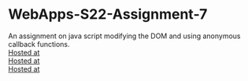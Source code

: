# WebApps-S22-Assignment-7

An assignment on java script modifying the DOM and using anonymous callback functions.<br>
[Hosted at](https://44-563-web-apps-s22.github.io/webapps-s22-assignment-7-bindisanjay/hunt.html)<br>
[Hosted at](https://44-563-web-apps-s22.github.io/webapps-s22-assignment-7-bindisanjay/reaction.html)<br>
[Hosted at](https://44-563-web-apps-s22.github.io/webapps-s22-assignment-7-bindisanjay/queue.html)<br>

